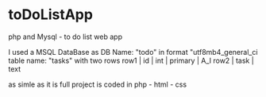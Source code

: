# toDoListApp
php and Mysql - to do list web app

I used a MSQL DataBase
as 
DB Name: "todo" in format "utf8mb4_general_ci
table name: "tasks" with two rows
row1 | id   | int   | primary  | A_I
row2 | task | text  

as simle as it is full project is coded in php - html - css

